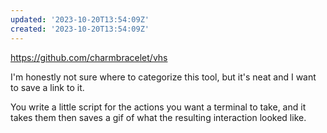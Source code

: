 ```yaml
---
updated: '2023-10-20T13:54:09Z'
created: '2023-10-20T13:54:09Z'
---
```

https://github.com/charmbracelet/vhs

I'm honestly not sure where to categorize this tool, but it's neat and I want to save a link to it.

You write a little script for the actions you want a terminal to take, and it takes them then saves a gif of what the resulting interaction looked like.